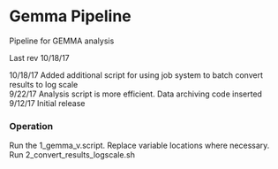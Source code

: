 # Gemma Pipeline
Pipeline for GEMMA analysis  

Last rev 10/18/17  

10/18/17 Added additional script for using job system to batch convert results to log scale  
9/22/17 Analysis script is more efficient. Data archiving code inserted  
9/12/17 Initial release  


### Operation
Run the 1_gemma_v.script. Replace variable locations where necessary.  
Run 2_convert_results_logscale.sh 
